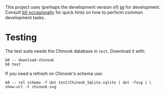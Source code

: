 This project uses (perhaps the development version of) [`b0`] for
development. Consult [b0 occasionally] for quick hints on how to
perform common development tasks.

[`b0`]: https://erratique.ch/software/b0
[b0 occasionally]: https://erratique.ch/software/b0/doc/occasionally.html

# Testing 

The test suite needs the Chinook database in `test`. Download it with:

    b0 -- download-chinook
    b0 test

If you need a refresh on Chinook's schema use: 

    b0 -- rel schema -f dot test/Chinook_Sqlite.sqlite | dot -Tsvg | \
    show-url -t chinook.svg
    




